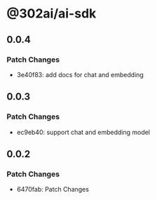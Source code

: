 # @302ai/ai-sdk

## 0.0.4

### Patch Changes

- 3e40f83: add docs for chat and embedding

## 0.0.3

### Patch Changes

- ec9eb40: support chat and embedding model

## 0.0.2

### Patch Changes

- 6470fab: Patch Changes
